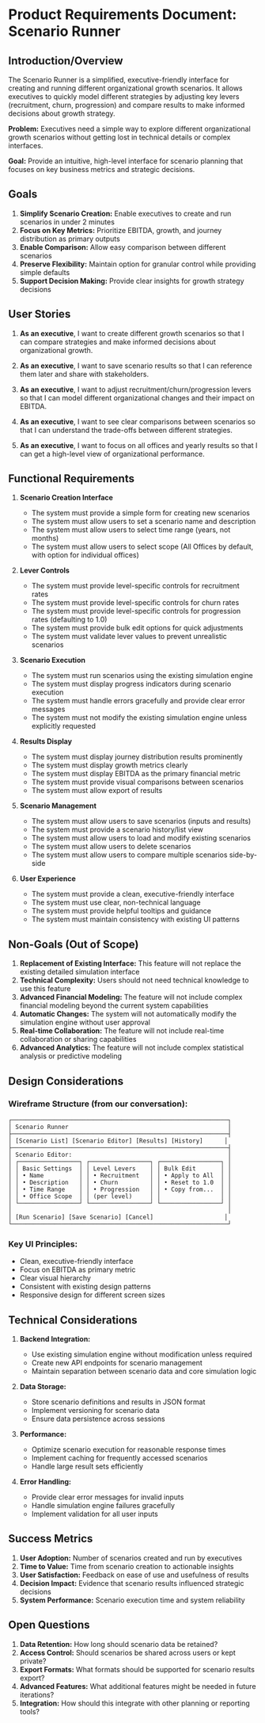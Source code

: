 # Product Requirements Document: Scenario Runner

## Introduction/Overview

The Scenario Runner is a simplified, executive-friendly interface for creating and running different organizational growth scenarios. It allows executives to quickly model different strategies by adjusting key levers (recruitment, churn, progression) and compare results to make informed decisions about growth strategy.

**Problem:** Executives need a simple way to explore different organizational growth scenarios without getting lost in technical details or complex interfaces.

**Goal:** Provide an intuitive, high-level interface for scenario planning that focuses on key business metrics and strategic decisions.

## Goals

1. **Simplify Scenario Creation:** Enable executives to create and run scenarios in under 2 minutes
2. **Focus on Key Metrics:** Prioritize EBITDA, growth, and journey distribution as primary outputs
3. **Enable Comparison:** Allow easy comparison between different scenarios
4. **Preserve Flexibility:** Maintain option for granular control while providing simple defaults
5. **Support Decision Making:** Provide clear insights for growth strategy decisions

## User Stories

1. **As an executive**, I want to create different growth scenarios so that I can compare strategies and make informed decisions about organizational growth.

2. **As an executive**, I want to save scenario results so that I can reference them later and share with stakeholders.

3. **As an executive**, I want to adjust recruitment/churn/progression levers so that I can model different organizational changes and their impact on EBITDA.

4. **As an executive**, I want to see clear comparisons between scenarios so that I can understand the trade-offs between different strategies.

5. **As an executive**, I want to focus on all offices and yearly results so that I can get a high-level view of organizational performance.

## Functional Requirements

1. **Scenario Creation Interface**
   - The system must provide a simple form for creating new scenarios
   - The system must allow users to set a scenario name and description
   - The system must allow users to select time range (years, not months)
   - The system must allow users to select scope (All Offices by default, with option for individual offices)

2. **Lever Controls**
   - The system must provide level-specific controls for recruitment rates
   - The system must provide level-specific controls for churn rates  
   - The system must provide level-specific controls for progression rates (defaulting to 1.0)
   - The system must provide bulk edit options for quick adjustments
   - The system must validate lever values to prevent unrealistic scenarios

3. **Scenario Execution**
   - The system must run scenarios using the existing simulation engine
   - The system must display progress indicators during scenario execution
   - The system must handle errors gracefully and provide clear error messages
   - The system must not modify the existing simulation engine unless explicitly requested

4. **Results Display**
   - The system must display journey distribution results prominently
   - The system must display growth metrics clearly
   - The system must display EBITDA as the primary financial metric
   - The system must provide visual comparisons between scenarios
   - The system must allow export of results

5. **Scenario Management**
   - The system must allow users to save scenarios (inputs and results)
   - The system must provide a scenario history/list view
   - The system must allow users to load and modify existing scenarios
   - The system must allow users to delete scenarios
   - The system must allow users to compare multiple scenarios side-by-side

6. **User Experience**
   - The system must provide a clean, executive-friendly interface
   - The system must use clear, non-technical language
   - The system must provide helpful tooltips and guidance
   - The system must maintain consistency with existing UI patterns

## Non-Goals (Out of Scope)

1. **Replacement of Existing Interface:** This feature will not replace the existing detailed simulation interface
2. **Technical Complexity:** Users should not need technical knowledge to use this feature
3. **Advanced Financial Modeling:** The feature will not include complex financial modeling beyond the current system capabilities
4. **Automatic Changes:** The system will not automatically modify the simulation engine without user approval
5. **Real-time Collaboration:** The feature will not include real-time collaboration or sharing capabilities
6. **Advanced Analytics:** The feature will not include complex statistical analysis or predictive modeling

## Design Considerations

### Wireframe Structure (from our conversation):
```
┌─────────────────────────────────────────────────────────────┐
│ Scenario Runner                                             │
├─────────────────────────────────────────────────────────────┤
│ [Scenario List] [Scenario Editor] [Results] [History]      │
├─────────────────────────────────────────────────────────────┤
│ Scenario Editor:                                            │
│ ┌─────────────────┐ ┌─────────────────┐ ┌─────────────────┐ │
│ │ Basic Settings  │ │ Level Levers    │ │ Bulk Edit       │ │
│ │ • Name          │ │ • Recruitment   │ │ • Apply to All  │ │
│ │ • Description   │ │ • Churn         │ │ • Reset to 1.0  │ │
│ │ • Time Range    │ │ • Progression   │ │ • Copy from...  │ │
│ │ • Office Scope  │ │ (per level)     │ │                 │ │
│ └─────────────────┘ └─────────────────┘ └─────────────────┘ │
│                                                             │
│ [Run Scenario] [Save Scenario] [Cancel]                    │
└─────────────────────────────────────────────────────────────┘
```

### Key UI Principles:
- Clean, executive-friendly interface
- Focus on EBITDA as primary metric
- Clear visual hierarchy
- Consistent with existing design patterns
- Responsive design for different screen sizes

## Technical Considerations

1. **Backend Integration:** 
   - Use existing simulation engine without modification unless required
   - Create new API endpoints for scenario management
   - Maintain separation between scenario data and core simulation logic

2. **Data Storage:**
   - Store scenario definitions and results in JSON format
   - Implement versioning for scenario data
   - Ensure data persistence across sessions

3. **Performance:**
   - Optimize scenario execution for reasonable response times
   - Implement caching for frequently accessed scenarios
   - Handle large result sets efficiently

4. **Error Handling:**
   - Provide clear error messages for invalid inputs
   - Handle simulation engine failures gracefully
   - Implement validation for all user inputs

## Success Metrics

1. **User Adoption:** Number of scenarios created and run by executives
2. **Time to Value:** Time from scenario creation to actionable insights
3. **User Satisfaction:** Feedback on ease of use and usefulness of results
4. **Decision Impact:** Evidence that scenario results influenced strategic decisions
5. **System Performance:** Scenario execution time and system reliability

## Open Questions

1. **Data Retention:** How long should scenario data be retained?
2. **Access Control:** Should scenarios be shared across users or kept private?
3. **Export Formats:** What formats should be supported for scenario results export?
4. **Advanced Features:** What additional features might be needed in future iterations?
5. **Integration:** How should this integrate with other planning or reporting tools? 
